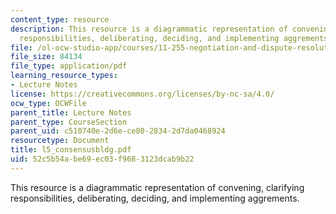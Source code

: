 ```yaml
---
content_type: resource
description: This resource is a diagrammatic representation of convening, clarifying
  responsibilities, deliberating, deciding, and implementing aggrements.
file: /ol-ocw-studio-app/courses/11-255-negotiation-and-dispute-resolution-in-the-public-sector-spring-2005/52c5b54abe69ec03f9683123dcab9b22_l5_consensusbldg.pdf
file_size: 84134
file_type: application/pdf
learning_resource_types:
- Lecture Notes
license: https://creativecommons.org/licenses/by-nc-sa/4.0/
ocw_type: OCWFile
parent_title: Lecture Notes
parent_type: CourseSection
parent_uid: c510740e-2d6e-ce80-2834-2d7da0468924
resourcetype: Document
title: l5_consensusbldg.pdf
uid: 52c5b54a-be69-ec03-f968-3123dcab9b22
---
```

This resource is a diagrammatic representation of convening, clarifying responsibilities, deliberating, deciding, and implementing aggrements.